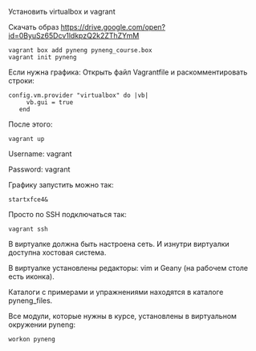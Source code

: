 Установить virtualbox и vagrant

Скачать образ
https://drive.google.com/open?id=0ByuSz65Dcv1ldkpzQ2k2ZThZYmM

```
vagrant box add pyneng pyneng_course.box
vagrant init pyneng
```
Если нужна графика:
Открыть файл Vagrantfile и раскомментировать строки:
```
config.vm.provider "virtualbox" do |vb|
     vb.gui = true
   end
```

После этого:
```
vagrant up
```

Username: vagrant

Password: vagrant

Графику запустить можно так:
```
startxfce4&
```

Просто по SSH подключаться так:
```
vagrant ssh
```

В виртуалке должна быть настроена сеть. И изнутри виртуалки доступна хостовая система.

В виртуалке установлены редакторы: vim и Geany (на рабочем столе есть иконка).

Каталоги с примерами и упражнениями находятся в каталоге pyneng_files.

Все модули, которые нужны в курсе, установлены в виртуальном окружении pyneng:
```
workon pyneng
```
